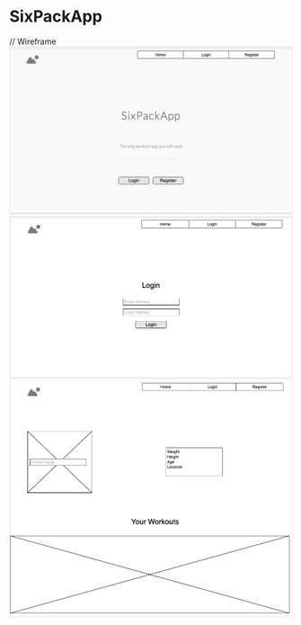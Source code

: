 # SixPackApp

// Wireframe
![Image of homepage](images/SPAwf-home.png)
![Image of homepage](images/SPAwf-Login.png)
![Image of homepage](images/SPAwf-profile.png)
